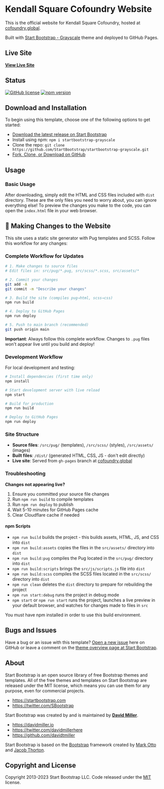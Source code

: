 # Kendall Square Cofoundry Website

This is the official website for Kendall Square Cofoundry, hosted at [cofoundry.global](https://cofoundry.global).

Built with [Start Bootstrap - Grayscale](https://startbootstrap.com/theme/grayscale/) theme and deployed to GitHub Pages.

## Live Site

**[View Live Site](https://cofoundry.global)**

## Status

[![GitHub license](https://img.shields.io/badge/license-MIT-blue.svg)](https://raw.githubusercontent.com/StartBootstrap/startbootstrap-grayscale/master/LICENSE)
[![npm version](https://img.shields.io/npm/v/startbootstrap-grayscale.svg)](https://www.npmjs.com/package/startbootstrap-grayscale)

## Download and Installation

To begin using this template, choose one of the following options to get started:

- [Download the latest release on Start Bootstrap](https://startbootstrap.com/theme/grayscale/)
- Install using npm: `npm i startbootstrap-grayscale`
- Clone the repo: `git clone https://github.com/StartBootstrap/startbootstrap-grayscale.git`
- [Fork, Clone, or Download on GitHub](https://github.com/StartBootstrap/startbootstrap-grayscale)

## Usage

### Basic Usage

After downloading, simply edit the HTML and CSS files included with `dist` directory. These are the only files you need to worry about, you can ignore everything else! To preview the changes you make to the code, you can open the `index.html` file in your web browser.

## 🚀 Making Changes to the Website

This site uses a static site generator with Pug templates and SCSS. Follow this workflow for any changes:

### Complete Workflow for Updates

```bash
# 1. Make changes to source files
# Edit files in: src/pug/*.pug, src/scss/*.scss, src/assets/*

# 2. Commit your changes 
git add -A
git commit -m "Describe your changes"

# 3. Build the site (compiles pug→html, scss→css)
npm run build

# 4. Deploy to GitHub Pages 
npm run deploy

# 5. Push to main branch (recommended)
git push origin main
```

**Important**: Always follow this complete workflow. Changes to `.pug` files won't appear live until you build and deploy!

### Development Workflow

For local development and testing:

```bash
# Install dependencies (first time only)
npm install

# Start development server with live reload
npm start

# Build for production
npm run build

# Deploy to GitHub Pages
npm run deploy
```

### Site Structure

- **Source files**: `/src/pug/` (templates), `/src/scss/` (styles), `/src/assets/` (images)
- **Built files**: `/dist/` (generated HTML, CSS, JS - don't edit directly)
- **Live site**: Served from `gh-pages` branch at [cofoundry.global](https://cofoundry.global)

### Troubleshooting

**Changes not appearing live?**
1. Ensure you committed your source file changes
2. Run `npm run build` to compile templates
3. Run `npm run deploy` to publish
4. Wait 5-10 minutes for GitHub Pages cache
5. Clear Cloudflare cache if needed

#### npm Scripts

- `npm run build` builds the project - this builds assets, HTML, JS, and CSS into `dist`
- `npm run build:assets` copies the files in the `src/assets/` directory into `dist`
- `npm run build:pug` compiles the Pug located in the `src/pug/` directory into `dist`
- `npm run build:scripts` brings the `src/js/scripts.js` file into `dist`
- `npm run build:scss` compiles the SCSS files located in the `src/scss/` directory into `dist`
- `npm run clean` deletes the `dist` directory to prepare for rebuilding the project
- `npm run start:debug` runs the project in debug mode
- `npm start` or `npm run start` runs the project, launches a live preview in your default browser, and watches for changes made to files in `src`

You must have npm installed in order to use this build environment.

## Bugs and Issues

Have a bug or an issue with this template? [Open a new issue](https://github.com/StartBootstrap/startbootstrap-grayscale/issues) here on GitHub or leave a comment on the [theme overview page at Start Bootstrap](https://startbootstrap.com/theme/grayscale/).

## About

Start Bootstrap is an open source library of free Bootstrap themes and templates. All of the free themes and templates on Start Bootstrap are released under the MIT license, which means you can use them for any purpose, even for commercial projects.

- <https://startbootstrap.com>
- <https://twitter.com/SBootstrap>

Start Bootstrap was created by and is maintained by **[David Miller](https://davidmiller.io/)**.

- <https://davidmiller.io>
- <https://twitter.com/davidmillerhere>
- <https://github.com/davidtmiller>

Start Bootstrap is based on the [Bootstrap](https://getbootstrap.com/) framework created by [Mark Otto](https://twitter.com/mdo) and [Jacob Thorton](https://twitter.com/fat).

## Copyright and License

Copyright 2013-2023 Start Bootstrap LLC. Code released under the [MIT](https://github.com/StartBootstrap/startbootstrap-grayscale/blob/master/LICENSE) license.
